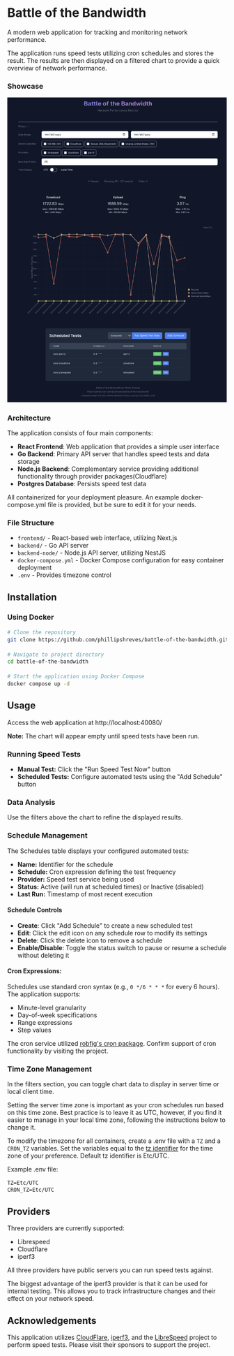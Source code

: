 # Battle of the Bandwidth

A modern web application for tracking and monitoring network performance. 

The application runs speed tests utilizing cron schedules and stores the result. The results are then displayed on a filtered chart to provide a quick overview of network performance.

### Showcase

![showcase-screenshot-01.png](showcase-screenshot-01.png)

### Architecture

The application consists of four main components:
- **React Frontend**: Web application that provides a simple user interface
- **Go Backend**: Primary API server that handles speed tests and data storage
- **Node.js Backend**: Complementary service providing additional functionality through provider packages(Cloudflare)
- **Postgres Database**: Persists speed test data

All containerized for your deployment pleasure. An example docker-compose.yml file is provided, but be sure to edit it for your needs.

### File Structure

- `frontend/` - React-based web interface, utilizing Next.js
- `backend/` - Go API server
- `backend-node/` - Node.js API server, utilizing NestJS
- `docker-compose.yml` - Docker Compose configuration for easy container deployment
- `.env` - Provides timezone control

## Installation

### Using Docker

```bash
# Clone the repository
git clone https://github.com/phillipshreves/battle-of-the-bandwidth.git

# Navigate to project directory
cd battle-of-the-bandwidth

# Start the application using Docker Compose
docker compose up -d
```

## Usage

Access the web application at http://localhost:40080/

**Note:** The chart will appear empty until speed tests have been run.

### Running Speed Tests

- **Manual Test:** Click the "Run Speed Test Now" button
- **Scheduled Tests:** Configure automated tests using the "Add Schedule" button

### Data Analysis

Use the filters above the chart to refine the displayed results.

### Schedule Management

The Schedules table displays your configured automated tests:

- **Name:** Identifier for the schedule
- **Schedule:** Cron expression defining the test frequency
- **Provider:** Speed test service being used
- **Status:** Active (will run at scheduled times) or Inactive (disabled)
- **Last Run:** Timestamp of most recent execution

#### Schedule Controls

- **Create**: Click "Add Schedule" to create a new scheduled test
- **Edit**: Click the edit icon on any schedule row to modify its settings
- **Delete**: Click the delete icon to remove a schedule
- **Enable/Disable**: Toggle the status switch to pause or resume a schedule without deleting it

#### Cron Expressions:
Schedules use standard cron syntax (e.g., `0 */6 * * *` for every 6 hours). The application supports:
- Minute-level granularity
- Day-of-week specifications
- Range expressions
- Step values

The cron service utilized [robfig's cron package](https://github.com/robfig/cron). Confirm support of cron functionality by visiting the project.

### Time Zone Management

In the filters section, you can toggle chart data to display in server time or local client time.

Setting the server time zone is important as your cron schedules run based on this time zone. Best practice is to leave it as UTC, however, if you find it easier to manage in your local time zone, following the instructions below to change it.

To modify the timezone for all containers, create a .env file with a `TZ` and a `CRON_TZ` variables. Set the variables equal to the [tz identifier](https://en.wikipedia.org/wiki/List_of_tz_database_time_zones) for the time zone of your preference. Default tz identifier is Etc/UTC.

Example .env file:
```
TZ=Etc/UTC
CRON_TZ=Etc/UTC
```

## Providers

Three providers are currently supported:
- Librespeed
- Cloudflare
- iperf3

All three providers have public servers you can run speed tests against.

The biggest advantage of the iperf3 provider is that it can be used for internal testing. This allows you to track infrastructure changes and their effect on your network speed.

## Acknowledgements

This application utilizes [CloudFlare](https://github.com/cloudflare/speedtest?tab=readme-ov-file), [iperf3](https://iperf.fr/), and the [LibreSpeed](https://librespeed.org/) project to perform speed tests. Please visit their sponsors to support the project.
